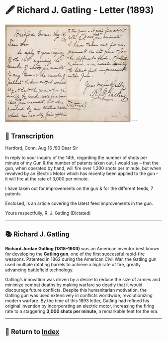 # 🖋️ Richard J. Gatling - Letter (1893)

<img src="assets/gatling_letter.jpg" alt="Gatling Letter" style="max-width: 80%; height: auto;"/>
---

## 📜 Transcription

Hartford, Conn. Aug 16 /93
Dear Sir

In reply to your inquiry of the 14th, regarding the number of shots per minute of my Gun & the number of patents taken out, I would say – that the gun, when operated by hand, will fire over 1,200 shots per minute, but when revolved by an Electric Motor which has recently been applied to the gun – it will fire at the rate of 3,000 per minute.

I have taken out for improvements on the gun & for the different feeds, 7 patents.

Enclosed, is an article covering the latest feed improvements in the gun.

Yours respectfully,
R. J. Gatling
(Dictated)


---

## 📚 Richard J. Gatling

**Richard Jordan Gatling (1818–1903)** was an American inventor best known for developing the **Gatling gun**, one of the first successful rapid-fire weapons. Patented in 1862 during the American Civil War, the Gatling gun used multiple rotating barrels to achieve a high rate of fire, greatly advancing battlefield technology.

Gatling’s innovation was driven by a desire to reduce the size of armies and minimize combat deaths by making warfare so deadly that it would discourage future conflicts. Despite this humanitarian motivation, the Gatling gun was used extensively in conflicts worldwide, revolutionizing modern warfare. By the time of this 1893 letter, Gatling had refined his original invention by incorporating an electric motor, increasing the firing rate to a staggering **3,000 shots per minute**, a remarkable feat for the era.

---

## 🔗 Return to [Index](index.md)
